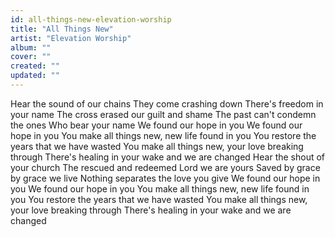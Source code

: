 ```yaml
---
id: all-things-new-elevation-worship
title: "All Things New"
artist: "Elevation Worship"
album: ""
cover: ""
created: ""
updated: ""
---
```


Hear the sound of our chains
They come crashing down
There's freedom in your name
The cross erased our guilt and shame
The past can't condemn the ones
Who bear your name
We found our hope in you
We found our hope in you
You make all things new, new life found in you
You restore the years that we have wasted
You make all things new, your love breaking through
There's healing in your wake and we are changed
Hear the shout of your church
The rescued and redeemed Lord we are yours
Saved by grace by grace we live
Nothing separates the love you give
We found our hope in you
We found our hope in you
You make all things new, new life found in you
You restore the years that we have wasted
You make all things new, your love breaking through
There's healing in your wake and we are changed